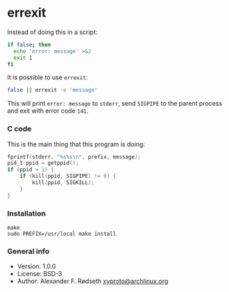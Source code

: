 # errexit

Instead of doing this in a script:

```bash
if false; then
  echo 'error: message' >&2
  exit 1
fi
```

It is possible to use `errexit`:

```bash
false || errexit -e 'message'
```

This will print `error: message` to `stderr`, send `SIGPIPE` to the parent process and exit with error code `141`.

### C code

This is the main thing that this program is doing:

```c
fprintf(stderr, "%s%s\n", prefix, message);
pid_t ppid = getppid();
if (ppid > 1) {
    if (kill(ppid, SIGPIPE) != 0) {
        kill(ppid, SIGKILL);
    }
}
```

### Installation

```
make
sudo PREFIX=/usr/local make install
```

### General info

* Version: 1.0.0
* License: BSD-3
* Author: Alexander F. Rødseth <xyproto@archlinux.org>

